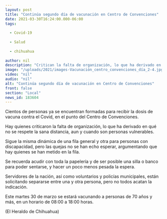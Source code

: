 ```yaml
---
layout: post
title: "Continúa segundo día de vacunación en Centro de Convenciones"
date: 2021-03-30T16:24:00.000-06:00
tags:
  
  - Covid-19
  
  - Salud
  
  - chihuahua
  
author: nil
description: "Critican la falta de organización, lo que ha derivado en qué no se respete la sana distancia"
image: "/uploads/2021/images-Vacunación_centro_convenciones_día_2-4.jpg"
video: "nil"
audio: "nil"
alt: "Continúa segundo día de vacunación en Centro de Convenciones"
front: false
section: "Local"
news_id: 183604
---
```


Cientos de personas ya se encuentran formadas para recibir la dosis de vacuna contra el Covid, en el punto del Centro de Convenciones.

Hay quienes criticaron la falta de organización, lo que ha derivado en qué no se respete la sana distancia, aun y cuando son personas vulnerables.

Sigue la misma dinámica de una fila general y otra para personas con discapacidad, pero las quejas no se han echo esperar, argumentando que hay quienes se han metido en la fila.

Se recuerda acudir con toda la papelería y de ser posible una silla o banco para poder sentarse, y hacer un poco menos pesada la espera.

Servidores de la nación, así como voluntarios y policías municipales, están solicitando separarse entre una y otra persona, pero no todos acatan la indicación.

Este martes 30 de marzo se estará vacunando a personas de 70 años y más, en un horario de 08:00 a 18:00 horas.

(El Heraldo de Chihuahua)